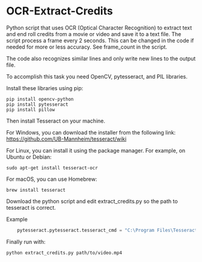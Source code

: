 # OCR-Extract-Credits
Python script that uses OCR (Optical Character Recognition) to extract text and end roll credits from a movie or video and save it to a text file.
The script process a frame every 2 seconds. This can be changed in the code if needed for more or less accuracy. See frame_count in the script.

The code also recognizes similar lines and only write new lines to the output file.

To accomplish this task you need OpenCV, pytesseract, and PIL libraries. 

Install these libraries using pip:
```
pip install opencv-python
pip install pytesseract
pip install pillow
```
Then install Tesseract on your machine.

For Windows, you can download the installer from the following link: https://github.com/UB-Mannheim/tesseract/wiki

For Linux, you can install it using the package manager. For example, on Ubuntu or Debian:
```
sudo apt-get install tesseract-ocr
```
For macOS, you can use Homebrew:
```
brew install tesseract
```

Download the python script and edit extract_credits.py so the path to tesseract is correct.

Example
```py
    pytesseract.pytesseract.tesseract_cmd = "C:\Program Files\Tesseract-OCR\\tesseract.exe"  # Set the path to your tesseract executable if needed
```
Finally run with:
```
python extract_credits.py path/to/video.mp4
```
